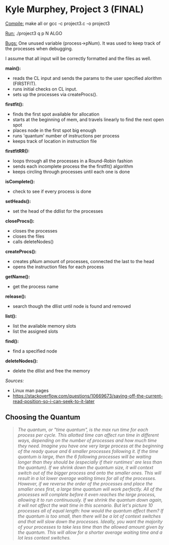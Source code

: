 # Kyle Murphey, Project 3 (FINAL)

<ins>Compile:</ins> make all or gcc -c project3.c -o project3

<ins>Run:</ins> ./project3 q p N ALGO

<ins>Bugs:</ins> One unused variable (process->pNum). It was used to keep track of the processes when debugging. 

I assume that all input will be correctly formatted and the files as well.

**main():**
   * reads the CL input and sends the params to the user specified alorithm (FIRSTFIT).
   * runs initial checks on CL input.
   * sets up the processes via createProcs().
    
**firstfit():**
   * finds the first spot available for allocation
   * starts at the beginning of mem, and travels linearly to find the next open spot
   * places node in the first spot big enough
   * runs 'quantum' number of instructions per process
   * keeps track of location in instruction file

**firstfitRR():**
   * loops through all the processes in a Round-Robin fashion
   * sends each incomplete process the the firstfit() algorithm
   * keeps circling through processes until each one is done
   
**isComplete():**
   * check to see if every process is done
   
**setHeads():**
   * set the head of the ddlist for the processes
   
**closeProcs():**
   * closes the processes
   * closes the files
   * calls deleteNodes()
   
**createProcs():**
   * creates pNum amount of processes, connected the last to the head
   * opens the instruction files for each process

**getName():**
   * get the process name

**release():**
   * search though the dllist until node is found and removed
   
**list():**
   * list the available memory slots
   * list the assigned slots

**find():**
   * find a specified node

**deleteNodes():**
   * delete the dllist and free the memory


_Sources:_
   - Linux man pages
   - https://stackoverflow.com/questions/10669673/saving-off-the-current-read-position-so-i-can-seek-to-it-later
   
## Choosing the Quantum
> _The quantum, or "time quantum", is the max run time for each process per cycle.
> This allotted time can affect run time in different ways, depending on the number of
> processes and how much time they need. Imagine you have one very large process at the 
> beginning of the ready queue and 6 smaller processes following it. If the time quantum is
> large, then the 6 following processes will be waiting longer than they should be (especially if
> their runtimes' are less than the quantum). If we shrink down the quantum size, it
> will context switch out of the bigger process and onto the smaller ones. This will result in
> a lot lower average waiting times for all of the processes. However, if we reverse the order
> of the processes and place the smaller ones first, a large time quantum will work perfectly.
> All of the processes will complete before it even reaches the large process, allowing it 
> to run continuously. If we shrink the quantum down again, it will not affect the wait time
> in this scenario. But let's picture 10 processes all of equal length: how would the quantum 
> affect them? If the quantum is too small, then there will be a lot of context switches 
> and that will slow down the processes. Ideally, you want the majority of your processes to 
> take less time than the allowed amount given by the quantum. This will allow for a shorter average
> waiting time and a lot less context switches._